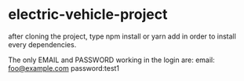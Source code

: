 # electric-vehicle-project

after cloning the project, type npm install or yarn add in order to install every dependencies.

The only EMAIL and PASSWORD working in the login are: email: foo@example.com password:test1
